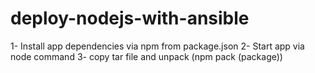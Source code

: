 # deploy-nodejs-with-ansible
1- Install app dependencies via npm from package.json
2- Start app via node command
3- copy tar file and unpack (npm pack (package))